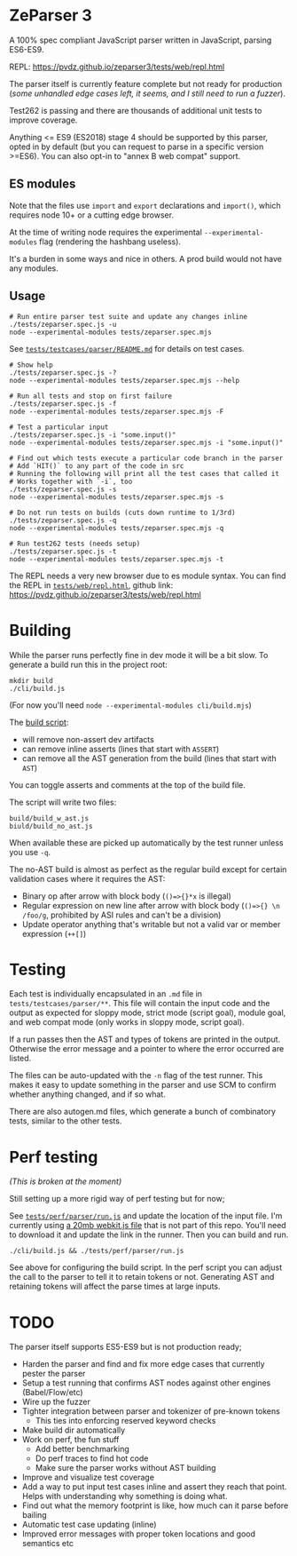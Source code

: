 # ZeParser 3

A 100% spec compliant JavaScript parser written in JavaScript, parsing ES6-ES9.

REPL: https://pvdz.github.io/zeparser3/tests/web/repl.html

The parser itself is currently feature complete but not ready for production (_some unhandled edge cases left, it seems, and I still need to run a fuzzer_).

Test262 is passing and there are thousands of additional unit tests to improve coverage.

Anything <= ES9 (ES2018) stage 4 should be supported by this parser, opted in by default (but you can request to parse in a specific version >=ES6). You can also opt-in to "annex B web compat" support.

## ES modules

Note that the files use `import` and `export` declarations and `import()`, which requires node 10+ or a cutting edge browser.

At the time of writing node requires the experimental `--experimental-modules` flag (rendering the hashbang useless).

It's a burden in some ways and nice in others. A prod build would not have any modules.

## Usage

```
# Run entire parser test suite and update any changes inline
./tests/zeparser.spec.js -u
node --experimental-modules tests/zeparser.spec.mjs
```

See [`tests/testcases/parser/README.md`](./tests/testcases/parser/README.md) for details on test cases.

```
# Show help
./tests/zeparser.spec.js -?
node --experimental-modules tests/zeparser.spec.mjs --help

# Run all tests and stop on first failure
./tests/zeparser.spec.js -f
node --experimental-modules tests/zeparser.spec.mjs -F

# Test a particular input
./tests/zeparser.spec.js -i "some.input()"
node --experimental-modules tests/zeparser.spec.mjs -i "some.input()"

# Find out which tests execute a particular code branch in the parser
# Add `HIT()` to any part of the code in src
# Running the following will print all the test cases that called it
# Works together with `-i`, too
./tests/zeparser.spec.js -s
node --experimental-modules tests/zeparser.spec.mjs -s

# Do not run tests on builds (cuts down runtime to 1/3rd)
./tests/zeparser.spec.js -q
node --experimental-modules tests/zeparser.spec.mjs -q

# Run test262 tests (needs setup)
./tests/zeparser.spec.js -t
node --experimental-modules tests/zeparser.spec.mjs -t
```

The REPL needs a very new browser due to es module syntax. You can find the REPL in [`tests/web/repl.html`](./tests/web/repl.js), github link: https://pvdz.github.io/zeparser3/tests/web/repl.html

# Building

While the parser runs perfectly fine in dev mode it will be a bit slow. To generate a build run this in the project root:

```
mkdir build
./cli/build.js
```

(For now you'll need `node --experimental-modules cli/build.mjs`)

The [build script](cli/build.js):

- will remove non-assert dev artifacts
- can remove inline asserts (lines that start with `ASSERT`)
- can remove all the AST generation from the build (lines that start with `AST`)

You can toggle asserts and comments at the top of the build file.

The script will write two files:

```
build/build_w_ast.js
biuld/build_no_ast.js
```

When available these are picked up automatically by the test runner unless you use `-q`.

The no-AST build is almost as perfect as the regular build except for certain validation cases where it requires the AST:

- Binary op after arrow with block body (`()=>{}*x` is illegal)
- Regular expression on new line after arrow with block body (`()=>{} \n /foo/g`, prohibited by ASI rules and can't be a division)
- Update operator anything that's writable but not a valid var or member expression (`++[]`)

# Testing

Each test is individually encapsulated in an `.md` file in `tests/testcases/parser/**`. This file will contain the input code and the output as expected for sloppy mode, strict mode (script goal), module goal, and web compat mode (only works in sloppy mode, script goal).

If a run passes then the AST and types of tokens are printed in the output. Otherwise the error message and a pointer to where the error occurred are listed.

The files can be auto-updated with the `-n` flag of the test runner. This makes it easy to update something in the parser and use SCM to confirm whether anything changed, and if so what.

There are also autogen.md files, which generate a bunch of combinatory tests, similar to the other tests.

# Perf testing

_(This is broken at the moment)_

Still setting up a more rigid way of perf testing but for now;

See [`tests/perf/parser/run.js`](tests/perf/parser/run.js) and update the location of the input file. I'm currently using [a 20mb webkit.js file](https://github.com/trevorlinton/webkit.js/blob/master/bin/webkit.bin.js) that is not part of this repo. You'll need to download it and update the link in the runner. Then you can build and run. 

```
./cli/build.js && ./tests/perf/parser/run.js
```

See above for configuring the build script. In the perf script you can adjust the call to the parser to tell it to retain tokens or not. Generating AST and retaining tokens will affect the parse times at large inputs.

# TODO

The parser itself supports ES5-ES9 but is not production ready;

- Harden the parser and find and fix more edge cases that currently pester the parser
- Setup a test running that confirms AST nodes against other engines (Babel/Flow/etc)
- Wire up the fuzzer
- Tighter integration between parser and tokenizer of pre-known tokens
  - This ties into enforcing reserved keyword checks
- Make build dir automatically
- Work on perf, the fun stuff
  - Add better benchmarking
  - Do perf traces to find hot code
  - Make sure the parser works without AST building
- Improve and visualize test coverage
- Add a way to put input test cases inline and assert they reach that point. Helps with understanding why something is doing what.
- Find out what the memory footprint is like, how much can it parse before bailing
- Automatic test case updating (inline)
- Improved error messages with proper token locations and good semantics etc
